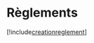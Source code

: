 # Règlements

[!include[creationreglement](reglements.creationreglement.autogen.md)]













































































































































